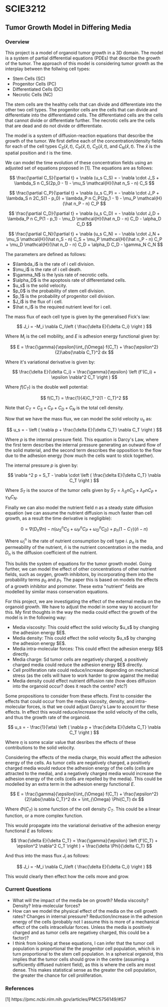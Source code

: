 <h1>SCIE3212</h1>

<h2>Tumor Growth Model in Differing Media</h2>

<h3>Overview</h3>


This project is a model of organoid tumor growth in a 3D domain.
The model is a system of partial differential equations (PDEs) that describe the growth of the tumor.
The approach of this model is considering tumor growth as the interplay between the follwing cell types:
<ul>
    <li>Stem Cells (SC)</li>
    <li>Progenitor Cells (PC)</li>
    <li>Differentiated Cells (DC)</li>
    <li>Necrotic Cells (NC)</li>
</ul>

The stem cells are the healthy cells that can divide and differentiate into the other two cell types.
The progenitor cells are the cells that can divide and differentiate into the differentiated cells.
The differentiated cells are the cells that cannot divide or differentiate further.
The necrotic cells are the cells that are dead and do not divide or differentiate.

The model is a system of diffusion-reaction equations that describe the growth of the tumor.
We first define each of the concentration/density fields for each of the cell types $C_S(\hat x, t)$, $C_P(\hat x, t)$, $C_D(\hat x, t)$, and $C_N(\hat x, t)$.
The $\hat x$ is the spatial position and $t$ is the time.

We can model the time evolution of these concentration fields using an adjusted set of equations proposed in [1].
The equations are as follows:

$$
\frac{\partial C_S}{\partial t} + \nabla (u_s C_S) = - \nabla \cdot J_S + \lambda_S n C_S(2p_0 - 1) - \mu_S \mathcal{H}(\hat n_S - n) C_S
$$

$$
\frac{\partial C_P}{\partial t} + \nabla (u_s C_P) = - \nabla \cdot J_P + \lambda_S n 2C_S(1 - p_0) + \lambda_P n C_P(2p_1 - 1) - \mu_P \mathcal{H}(\hat n_P - n) C_P
$$

$$
\frac{\partial C_D}{\partial t} + \nabla (u_s C_D) = - \nabla \cdot J_D + \lambda_P n C_P(1 - p_1) - \mu_D \mathcal{H}(\hat n_D - n) C_D - \alpha_D C_D
$$

$$
\frac{\partial C_N}{\partial t} + \nabla (u_s C_N) = - \nabla \cdot J_N + \mu_S \mathcal{H}(\hat n_S - n) C_S + \mu_P \mathcal{H}(\hat n_P - n) C_P + \mu_D \mathcal{H}(\hat n_D - n) C_D + \alpha_D C_D - \gamma_N C_N
$$

The parameters are defined as follows:
<ul>
    <li>$\lambda_i$ is the rate of i cell division.</li>
    <li>$\mu_i$ is the rate of i cell death.</li>
    <li>$\gamma_N$ is the lysis rate of necrotic cells.</li>
    <li>$\alpha_D$ is the apoptosis rate of differentiated cells.</li>
    <li>$u_s$ is the solid velocity.</li>
    <li>$p_0$ is the probability of stem cell division.</li>
    <li>$p_1$ is the probability of progenitor cell division.</li>
    <li>$J_i$ is the flux of i cell.</li>
    <li>$\hat n_i$ is the required nutrient level for i cell.</li>
</ul>

The mass flux of each cell type is given by the generalised Fick's law:

$$
J_i = -M_i \nabla C_i\left ( \frac{\delta E}{\delta C_i} \right )
$$

Where $M_i$ is the cell mobility, and $E$ is adhesion energy functional given by:

$$
E = \frac{\gamma}{\epsilon}\int_{\Omega} f(C_T) + \frac{\epsilon^2}{2}\abs{\nabla C_T}^2 dx
$$

Where it's variational derivative is given by:

$$
\frac{\delta E}{\delta C_i} = \frac{\gamma}{\epsilon} \left (f'(C_i) + \epsilon \nabla^2 C_T \right )
$$

Where $f(C_T)$ is the double well potential:

$$
f(C_T) = \frac{1}{4}C_T^2(1 - C_T)^2
$$

Note that $C_T = C_S + C_P + C_D + C_N$ is the total cell density.


Now that we have the mass flux, we can model the solid velocity $u_s$ as:

$$
u_s = - \left ( \nabla p + \frac{\delta E}{\delta C_T} \nabla C_T \right )
$$

Where $p$ is the internal pressure field. This equation is Darcy's Law, where the first term describes the internal pressure generating an outward flow of the solid material, and the second term describes the opposition to the flow due to the adhesion energy (how much the cells want to stick together).

The internal pressure $p$ is given by:

$$
\nabla ^2 p = S_T - \nabla \cdot \left  ( \frac{\delta E}{\delta C_T} \nabla C_T \right )
$$

Where $S_T$ is the source of the tumor cells given by $S_T = \lambda_S n C_S + \lambda_P n C_P + \gamma_N C_N$.

Finally we can also model the nutrient field $n$ as a steady state diffusion equation (we can assume the nutrient diffusion is much faster than cell growth, as a result the time derivative is negligible):

$$
0 = \nabla ( D_n \nabla n ) - n (\omega_S^n C_S + \omega_P^n C_P + \omega_D^n C_D) + p_n (1 - C_T) (\bar n - n)
$$

Where $\omega_i^n$ is the rate of nutrient consumption by cell type $i$. $p_n$ is the permeability of the nutrient, $\bar n$ is the nutrient concentration in the media, and $D_n$ is the diffusion coefficient of the nutrient.


This builds the system of equations for the tumor growth model. Going further, we can model the effect of other concentrations of other nutrient fields, such as oxygen, growth inhibitors, by incorporating them into the probability terms $p_0$ and $p_1$. The paper this is based on models the effects of a growth inhibitor and promoter. These extra "nutrient" fields are modelled by similar mass conservation equations.

For this project, we are investigating the effect of the external media on the organoid growth. We have to adjust the model in some way to account for this. My first thoughts in the way the media could effect the growth of the model is in the following way:

<ul>
    <li>Media viscosity: This could effect the solid velocity $u_s$ by changing the adhesion energy $E$.</li>
    <li>Media density: This could effect the solid velocity $u_s$ by changing the adhesion energy $E$.</li>
    <li>Media intra-molecular forces: This could effect the adhesion energy $E$ directly.</li>
    <li>Media charge: Sd tumor cells are negatively charged, a positively charged media could reduce the adhesion energy $E$ directly.</li>
    <li>Cell proliferation rate could reduce/increase depending on mechanical stress (as the cells will have to work harder to grow against the media)</li>
    <li>Media density could effect nutrient diffusion rate (how does diffusion into the organoid occur? does it reach the centre? etc?)</li>
</ul>

Some propositions to consider from these effects. 
First to consider the effects that could occur from the media viscosity, density, and intra-molecular forces, is that we could adjust Darcy's Law to account for these effects. In effect this would reduce/increase the solid velocity of the cells, and thus the growth rate of the organoid.

$$
u_s = - \frac{1}{\eta} \left ( \nabla p + \frac{\delta E}{\delta C_T} \nabla C_T \right )
$$

Where $\eta$ is some scalar value that desribes the effects of these contributions to the solid velocity.

Considering the effects of the media charge, this would affect the adhesion energy of the cells. As tumor cells are negatively charged, a positively charged media would reduce the adhesion energy of the cells (cells are attracted to the media), and a negatively charged media would increase the adhesion energy of the cells (cells are repelled by the media). This could be modelled by an extra term in the adhesion energy functional $E$.

$$
E = \frac{\gamma}{\epsilon}\int_{\Omega} f(C_T) + \frac{\epsilon^2}{2}\abs{\nabla C_T}^2 dx + \int_{\Omega} \Phi(C_T) dx
$$

Where $\Phi(C_T)$ is some function of the cell density $C_T$. This could be a linear function, or a more complex function.

This would propagate into the variational derivative of the adhesion energy functional $E$ as follows:

$$
\frac{\delta E}{\delta C_T} = \frac{\gamma}{\epsilon} \left (f'(C_T) + \epsilon^2 \nabla^2 C_T \right ) + \frac{\delta \Phi}{\delta C_T}
$$

And thus into the mass flux $J_i$ as follows:

$$
J_i = -M_i \nabla C_i\left ( \frac{\delta E}{\delta C_i} \right )
$$

This would clearly then effect how the cells move and grow.

<h3>Current Questions</h3>

- What will the impact of the media be on growth? Media viscosity? Density? Intra-molecular forces?
- How can we model the physical effect of the media on the cell growth rates? Changes in internal pressure? Reduction/increase in the adhesion energy of the cells (probably not I assume this is more of a mechanical effect of the cells intracellular forces. Unless the media is positively charged and as tumor cells are negativey charged, this could be a factor)?
- I think from looking at these equations, I can infer that the tumor cell population is proportional the the progenitor cell population, which is in turn proportional to the stem cell population. In a spherical organoid, this implies that the tumor cells should grow in the centre (assuming a sufficiently diffused nutrient field), as this is where the cells are most dense. This makes statistical sense as the greater the cell population, the greater the chance for cell proliferation.

<h3>References</h3>

<p>
    [1] https://pmc.ncbi.nlm.nih.gov/articles/PMC5756149/#S7
</p>
